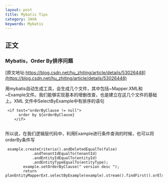 ```yaml
---
layout: post
title: Mybatis Tips
category: JAVA
keywords: Mybatis
---
```


## 正文
### Mybatis，Order By排序问题
[原文地址:https://blog.csdn.net/hu_zhiting/article/details/53026448](https://blog.csdn.net/hu_zhiting/article/details/53026448)

用mybatis自动生成工具，会生成几个文件，其中包括~Mapper.XML和~Example文件。我们能够实现基本的增删改查，也是建立在这几个文件的基础上。XML 文件中SelectByExample中有排序的语句


```
 <if test="orderByClause != null">
      order by ${orderByClause}
    </if>
    
```

所以说，在我们逻辑层代码中，利用Example进行条件查询的时候，也可以将orderBy条件写

```
 example.createCriteria().andDeletedEqualTo(false)
            .andTenantIdEqualTo(tenantId)
            .andEntityIdEqualTo(entityId)
            .andEntityTypeEqualTo(entityType);
        example.setOrderByClause(" version desc ");
        return planEntityMapperExt.selectByExample(example).stream().findFirst().orElse(null);
 ```       